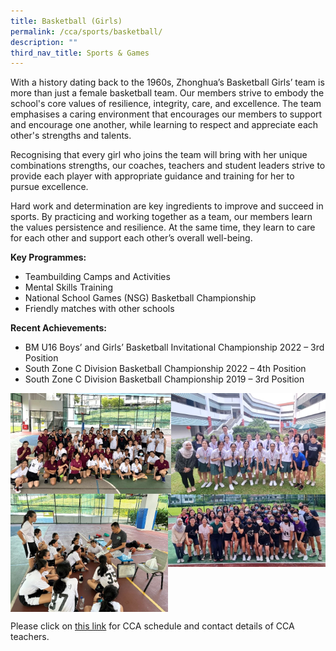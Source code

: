 ```yaml
---
title: Basketball (Girls)
permalink: /cca/sports/basketball/
description: ""
third_nav_title: Sports & Games
---
```

With a history dating back to the 1960s, Zhonghua’s Basketball Girls’ team is more than just a female basketball team. Our members strive to embody the school's core values of resilience, integrity, care, and excellence. The team emphasises a caring environment that encourages our members to support and encourage one another, while learning to respect and appreciate each other's strengths and talents.

Recognising that every girl who joins the team will bring with her unique combinations strengths, our coaches, teachers and student leaders strive to provide each player with appropriate guidance and training for her to pursue excellence.

Hard work and determination are key ingredients to improve and succeed in sports. By practicing and working together as a team, our members learn the values persistence and resilience. At the same time, they learn to care for each other and support each other’s overall well-being.

**Key Programmes:**
* Teambuilding Camps and Activities
* Mental Skills Training
* National School Games (NSG) Basketball Championship
* Friendly matches with other schools

**Recent Achievements:**
* BM U16 Boys’ and Girls’ Basketball Invitational Championship 2022 – 3rd Position
* South Zone C Division Basketball Championship 2022 – 4th Position
* South Zone C Division Basketball Championship 2019 – 3rd Position

<img src="/images/basket1.jpg" style="width:51%" align="left">
<img src="/images/basket2.jpg" style="width:49%" align="right">

<br clear="left">

<img src="/images/basket4.jpg" style="width:50%" align="left">
<img src="/images/basket3.jpg" style="width:50%" align="right">

<br clear="left">

Please click on [this link](https://www.zhonghuasec.moe.edu.sg/cca/schedule/) for CCA schedule and contact details of CCA teachers.